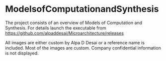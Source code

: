 # ModelsofComputationandSynthesis

The project consists of an overview of Models of Computation and Synthesis. For details launch the executable from https://github.com/alpaddesai/Microarchitecture/releases

All images are either custom by Alpa D Desai or a reference name is included. Most of the images are custom. Company confidential information is not displayed.


